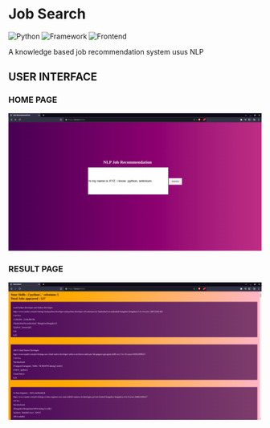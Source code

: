 # Job Search

![Python](https://img.shields.io/badge/Python-3.10-blueviolet)
![Framework](https://img.shields.io/badge/Framework-Flask-red)
![Frontend](https://img.shields.io/badge/Frontend-HTML/CSS/JS-green)


A knowledge based job recommendation system usus NLP

## USER INTERFACE

### HOME PAGE 
<img src="images/home.png">

### RESULT PAGE
<img src="images/result.png">
